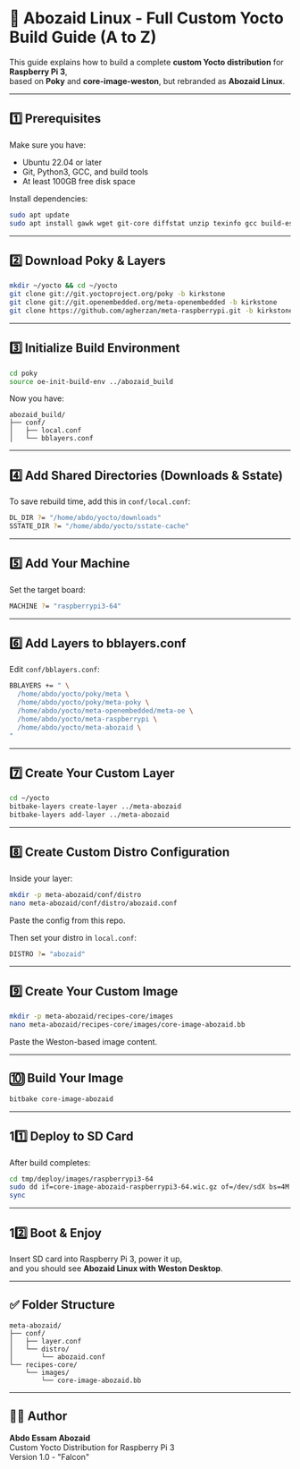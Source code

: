 # 🧩 Abozaid Linux - Full Custom Yocto Build Guide (A to Z)

This guide explains how to build a complete **custom Yocto distribution** for **Raspberry Pi 3**,  
based on **Poky** and **core-image-weston**, but rebranded as **Abozaid Linux**.

---

## 1️⃣ Prerequisites
Make sure you have:
- Ubuntu 22.04 or later
- Git, Python3, GCC, and build tools
- At least 100GB free disk space

Install dependencies:
```bash
sudo apt update
sudo apt install gawk wget git-core diffstat unzip texinfo gcc build-essential chrpath socat libsdl1.2-dev xterm
```

---

## 2️⃣ Download Poky & Layers
```bash
mkdir ~/yocto && cd ~/yocto
git clone git://git.yoctoproject.org/poky -b kirkstone
git clone git://git.openembedded.org/meta-openembedded -b kirkstone
git clone https://github.com/agherzan/meta-raspberrypi.git -b kirkstone
```

---

## 3️⃣ Initialize Build Environment
```bash
cd poky
source oe-init-build-env ../abozaid_build
```

Now you have:
```
abozaid_build/
├── conf/
│   ├── local.conf
│   └── bblayers.conf
```

---

## 4️⃣ Add Shared Directories (Downloads & Sstate)
To save rebuild time, add this in `conf/local.conf`:
```bash
DL_DIR ?= "/home/abdo/yocto/downloads"
SSTATE_DIR ?= "/home/abdo/yocto/sstate-cache"
```

---

## 5️⃣ Add Your Machine
Set the target board:
```bash
MACHINE ?= "raspberrypi3-64"
```

---

## 6️⃣ Add Layers to bblayers.conf
Edit `conf/bblayers.conf`:
```bash
BBLAYERS += " \
  /home/abdo/yocto/poky/meta \
  /home/abdo/yocto/poky/meta-poky \
  /home/abdo/yocto/meta-openembedded/meta-oe \
  /home/abdo/yocto/meta-raspberrypi \
  /home/abdo/yocto/meta-abozaid \
"
```

---

## 7️⃣ Create Your Custom Layer
```bash
cd ~/yocto
bitbake-layers create-layer ../meta-abozaid
bitbake-layers add-layer ../meta-abozaid
```

---

## 8️⃣ Create Custom Distro Configuration
Inside your layer:
```bash
mkdir -p meta-abozaid/conf/distro
nano meta-abozaid/conf/distro/abozaid.conf
```
Paste the config from this repo.

Then set your distro in `local.conf`:
```bash
DISTRO ?= "abozaid"
```

---

## 9️⃣ Create Your Custom Image
```bash
mkdir -p meta-abozaid/recipes-core/images
nano meta-abozaid/recipes-core/images/core-image-abozaid.bb
```

Paste the Weston-based image content.

---

## 🔟 Build Your Image
```bash
bitbake core-image-abozaid
```

---

## 11️⃣ Deploy to SD Card
After build completes:
```bash
cd tmp/deploy/images/raspberrypi3-64
sudo dd if=core-image-abozaid-raspberrypi3-64.wic.gz of=/dev/sdX bs=4M status=progress
sync
```

---

## 12️⃣ Boot & Enjoy
Insert SD card into Raspberry Pi 3, power it up,  
and you should see **Abozaid Linux with Weston Desktop**.

---

## ✅ Folder Structure
```
meta-abozaid/
├── conf/
│   ├── layer.conf
│   └── distro/
│       └── abozaid.conf
└── recipes-core/
    └── images/
        └── core-image-abozaid.bb
```

---

## 🧑‍💻 Author
**Abdo Essam Abozaid**  
Custom Yocto Distribution for Raspberry Pi 3  
Version 1.0 - "Falcon"
